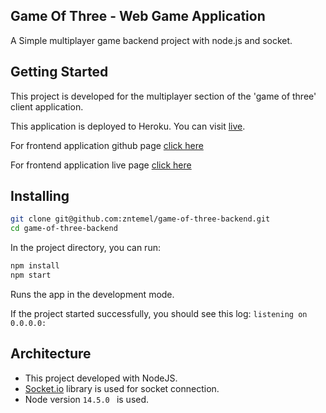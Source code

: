 ## Game Of Three - Web Game Application

A Simple multiplayer game backend project with node.js and socket.

## Getting Started

This project is developed for the multiplayer section of the 'game of three' client application.

This application is deployed to Heroku. You can visit [live](https://game-of-three-backend.herokuapp.com/).

For frontend application github page [click here](git@github.com:zntemel/game-of-three.git)

For frontend application live page [click here](https://game-of-three.netlify.app/)


## Installing


  ```sh
  git clone git@github.com:zntemel/game-of-three-backend.git
  cd game-of-three-backend
   ```
In the project directory, you can run:

 ```sh 
 npm install 
 npm start 
  ```

Runs the app in the development mode.<br>

If the project started successfully, you should see this log: `listening on 0.0.0.0:`

## Architecture

- This project developed with NodeJS.
- [Socket.io](https://github.com/socketio/socket.io) library is used for socket connection.
- Node version ```14.5.0 ``` is used.